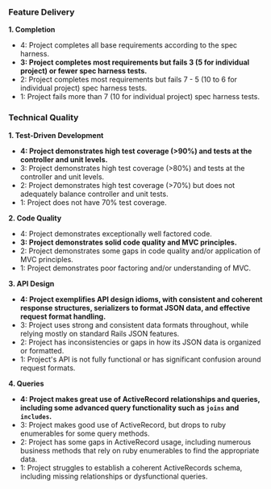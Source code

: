 ### Feature Delivery

**1. Completion**

*   4: Project completes all base requirements according to the spec harness.
*   **3: Project completes most requirements but fails 3 (5 for individual project) or fewer spec harness tests.**
*   2: Project completes most requirements but fails 7 - 5 (10 to 6 for individual project) spec harness tests.
*   1: Project fails more than 7 (10 for individual project) spec harness tests.

### Technical Quality

**1. Test-Driven Development**

*   **4: Project demonstrates high test coverage (>90%) and tests at the controller and unit levels.**
*   3: Project demonstrates high test coverage (>80%) and tests at the controller and unit levels.
*   2: Project demonstrates high test coverage (>70%) but does not adequately balance controller and unit tests.
*   1: Project does not have 70% test coverage.

**2. Code Quality**

*   4: Project demonstrates exceptionally well factored code.
*   **3: Project demonstrates solid code quality and MVC principles.**
*   2: Project demonstrates some gaps in code quality and/or application of MVC principles.
*   1: Project demonstrates poor factoring and/or understanding of MVC.

**3. API Design**

*   **4: Project exemplifies API design idioms, with consistent and coherent response structures, serializers to format JSON data, and effective request format handling.**
*   3: Project uses strong and consistent data formats throughout, while relying mostly on standard Rails JSON features.
*   2: Project has inconsistencies or gaps in how its JSON data is organized or formatted.
*   1: Project's API is not fully functional or has significant confusion around request formats.

**4. Queries**

*   **4: Project makes great use of ActiveRecord relationships and queries, including some advanced query functionality such as `joins` and `includes`.**
*   3: Project makes good use of ActiveRecord, but drops to ruby enumerables for some query methods.
*   2: Project has some gaps in ActiveRecord usage, including numerous business methods that rely on ruby enumerables to find the appropriate data.
*   1: Project struggles to establish a coherent ActiveRecords schema, including missing relationships or dysfunctional queries.
